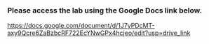 ### Please access the lab using the Google Docs link below.
https://docs.google.com/document/d/1J7yPDcMT-axy9Qcre6ZaBzbcRF722EcYNwGPx4hcjeo/edit?usp=drive_link
